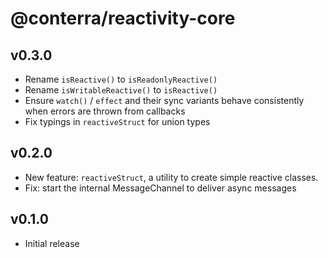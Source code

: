 # @conterra/reactivity-core

## v0.3.0

-   Rename `isReactive()` to `isReadonlyReactive()`
-   Rename `isWritableReactive()` to `isReactive()`
-   Ensure `watch()` / `effect` and their sync variants behave consistently when errors are thrown from callbacks
-   Fix typings in `reactiveStruct` for union types

## v0.2.0

-   New feature: `reactiveStruct`, a utility to create simple reactive classes.
-   Fix: start the internal MessageChannel to deliver async messages

## v0.1.0

-   Initial release
